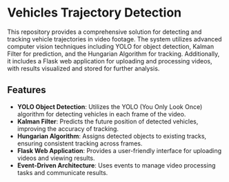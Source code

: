 # Vehicles Trajectory Detection

This repository provides a comprehensive solution for detecting and tracking vehicle trajectories in video footage. The system utilizes advanced computer vision techniques including YOLO for object detection, Kalman Filter for prediction, and the Hungarian Algorithm for tracking. Additionally, it includes a Flask web application for uploading and processing videos, with results visualized and stored for further analysis.

## Features

- **YOLO Object Detection**: Utilizes the YOLO (You Only Look Once) algorithm for detecting vehicles in each frame of the video.
- **Kalman Filter**: Predicts the future position of detected vehicles, improving the accuracy of tracking.
- **Hungarian Algorithm**: Assigns detected objects to existing tracks, ensuring consistent tracking across frames.
- **Flask Web Application**: Provides a user-friendly interface for uploading videos and viewing results.
- **Event-Driven Architecture**: Uses events to manage video processing tasks and communicate results.

